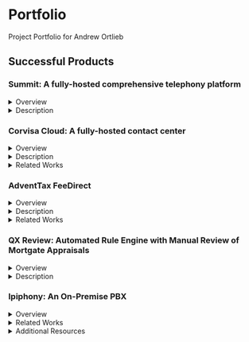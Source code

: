 # Portfolio
Project Portfolio for Andrew Ortlieb

## Successful Products

### Summit: A fully-hosted comprehensive telephony platform

<details><summary>Overview</summary>
 * Initial Release: 2014
 * Sunset: (N/A)
 * Primary Technologies: FreeSwitch, Kamailio, Sonus, Docker, Mesos, Ceph, RabbitMQ, Postgresql, Cassandra, Python, Go, Speech Synthesis, Speech Recognition.
 * Roles: Architecture, Implementation, Reliability Engineering
</details>

<details><summary>Description</summary>
!TODO!
</details>

### Corvisa Cloud: A fully-hosted contact center

<details><summary>Overview</summary>
 * Initial Release: 2013
 * Sunset: 2017
 * Primary Technologies: Twilio, FreeSwitch, Postgresql, Python (Django, Celery)
</details>

<details><summary>Description</summary>
!TODO!
</details>

<details><summary>Related Works</summary>
!TODO!
</details>

### AdventTax FeeDirect

<details><summary>Overview</summary>
 * Initial Release: 2014
</details>

<details><summary>Description</summary>
!TODO!
</details>

<details><summary>Related Works</summary>
!TODO!
</details>

### QX Review: Automated Rule Engine with Manual Review of Mortgate Appraisals

<details><summary>Overview</summary>
 * Initial Release: 2014
 * [Website](https://xomesolutions.com/xome-lenderx/xome-qx) ([Archived](http://web.archive.org/web/20190712200021/https://xomesolutions.com/xome-lenderx/xome-qx))
</details>

<details><summary>Description</summary>
!TODO!
</details>

### Ipiphony: An On-Premise PBX

<details><summary>Overview</summary>
 * Initial Release: 2010
 * Sunset: (Unknown)
 * Website: [Archived](http://web.archive.org/web/20161219134744/http://www.ipiphony.com/about)
 * Primary Technologies: Asterisk, Postgresql, Linux (Debian, Debian-Preseed, SYSLINUX), Python (Django), C
</details>

<details><summary>Related Works</summary>
!TODO!
</details>

<details><summary>Additional Resources</summary>
  * Brochure: http://web.archive.org/web/20151024231155/http://www.mooreent.com/ipiphony/IpiphonyUserBrochure042910.pdf
</details>
